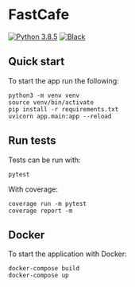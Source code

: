 # FastCafe
[![Python 3.8.5](https://img.shields.io/badge/python-3.8.5-blue.svg)](https://www.python.org/downloads/release/python-385/)
[![Black](https://img.shields.io/badge/code%20style-black-000000.svg)](https://pypi.org/project/black/)

## Quick start
To start the app run the following:

```
python3 -m venv venv
source venv/bin/activate
pip install -r requirements.txt
uvicorn app.main:app --reload
```

## Run tests
Tests can be run with:
```
pytest
```
With coverage:
```
coverage run -m pytest
coverage report -m
```

## Docker
To start the application with Docker:
```
docker-compose build
docker-compose up
```
